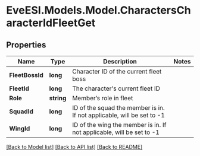# EveESI.Models.Model.CharactersCharacterIdFleetGet

## Properties

Name | Type | Description | Notes
------------ | ------------- | ------------- | -------------
**FleetBossId** | **long** | Character ID of the current fleet boss | 
**FleetId** | **long** | The character&#39;s current fleet ID | 
**Role** | **string** | Member’s role in fleet | 
**SquadId** | **long** | ID of the squad the member is in. If not applicable, will be set to -1 | 
**WingId** | **long** | ID of the wing the member is in. If not applicable, will be set to -1 | 

[[Back to Model list]](../README.md#documentation-for-models) [[Back to API list]](../README.md#documentation-for-api-endpoints) [[Back to README]](../README.md)

